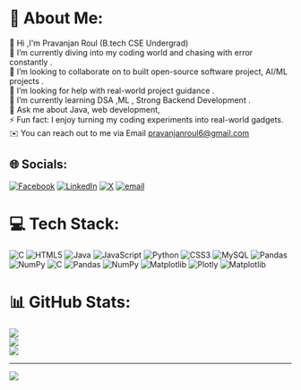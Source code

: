 # 💫 About Me:

🌟 Hi ,I'm Pravanjan Roul <snap>(B.tech CSE Undergrad) </snap>
<br>🔭 I’m currently diving into my coding world and chasing with error constantly . <br>👯 I’m looking to collaborate on  to built open-source software project, AI/ML projects .<br>🤝  I’m looking for help with real-world project guidance .<br>🌱 I’m currently learning DSA ,ML , Strong  Backend Development .<br>💬 Ask me about Java, web development, <br>⚡ Fun fact: I enjoy turning my coding experiments into real-world gadgets.
<br> ✉️ You can reach out to me via Email pravanjanroul6@gmail.com<br>


## 🌐 Socials:
[![Facebook](https://img.shields.io/badge/Facebook-%231877F2.svg?logo=Facebook&logoColor=white)](https://facebook.com/https://www.facebook.com/) [![LinkedIn](https://img.shields.io/badge/LinkedIn-%230077B5.svg?logo=linkedin&logoColor=white)](https://linkedin.com/in/https://www.linkedin.com/in/pravanjan-roul-6543a7302) [![X](https://img.shields.io/badge/X-black.svg?logo=X&logoColor=white)](https://x.com/https://x.com/Pravanjan565) [![email](https://img.shields.io/badge/Email-D14836?logo=gmail&logoColor=white)](mailto:pravanjanroul6@gmail.com) 

# 💻 Tech Stack:
![C](https://img.shields.io/badge/c-%2300599C.svg?style=for-the-badge&logo=c&logoColor=white) ![HTML5](https://img.shields.io/badge/html5-%23E34F26.svg?style=for-the-badge&logo=html5&logoColor=white) ![Java](https://img.shields.io/badge/java-%23ED8B00.svg?style=for-the-badge&logo=openjdk&logoColor=white) ![JavaScript](https://img.shields.io/badge/javascript-%23323330.svg?style=for-the-badge&logo=javascript&logoColor=%23F7DF1E) ![Python](https://img.shields.io/badge/python-3670A0?style=for-the-badge&logo=python&logoColor=ffdd54) ![CSS3](https://img.shields.io/badge/css3-%231572B6.svg?style=for-the-badge&logo=css3&logoColor=white) ![MySQL](https://img.shields.io/badge/mysql-4479A1.svg?style=for-the-badge&logo=mysql&logoColor=white) ![Pandas](https://img.shields.io/badge/pandas-%23150458.svg?style=for-the-badge&logo=pandas&logoColor=white) ![NumPy](https://img.shields.io/badge/numpy-%23013243.svg?style=for-the-badge&logo=numpy&logoColor=white) ![C](https://img.shields.io/badge/c-%2300599C.svg?style=for-the-badge&logo=c&logoColor=white) ![Pandas](https://img.shields.io/badge/pandas-%23150458.svg?style=for-the-badge&logo=pandas&logoColor=white) ![NumPy](https://img.shields.io/badge/numpy-%23013243.svg?style=for-the-badge&logo=numpy&logoColor=white) ![Matplotlib](https://img.shields.io/badge/Matplotlib-%23ffffff.svg?style=for-the-badge&logo=Matplotlib&logoColor=black) ![Plotly](https://img.shields.io/badge/Plotly-%233F4F75.svg?style=for-the-badge&logo=plotly&logoColor=white) ![Matplotlib](https://img.shields.io/badge/Matplotlib-%23ffffff.svg?style=for-the-badge&logo=Matplotlib&logoColor=black)
# 📊 GitHub Stats:
![](https://github-readme-stats.vercel.app/api?username=Pravanjan2004&theme=dark&hide_border=true&include_all_commits=false&count_private=false)<br/>
![](https://nirzak-streak-stats.vercel.app/?user=Pravanjan2004&theme=dark&hide_border=true)<br/>
![](https://github-readme-stats.vercel.app/api/top-langs/?username=Pravanjan2004&theme=dark&hide_border=true&include_all_commits=false&count_private=false&layout=compact)

---
[![](https://visitcount.itsvg.in/api?id=Pravanjan2004&icon=7&color=0)](https://visitcount.itsvg.in)

<!-- Proudly created with GPRM ( https://gprm.itsvg.in ) -->
